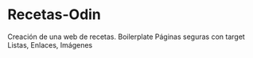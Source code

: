 # Recetas-Odin
Creación de una web de recetas. 
Boilerplate
Páginas seguras con target 
Listas, Enlaces, Imágenes